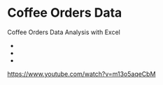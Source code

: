 # Coffee Orders Data
Coffee Orders Data Analysis with Excel

-
-
-

https://www.youtube.com/watch?v=m13o5aqeCbM


